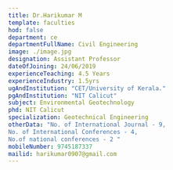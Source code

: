 ```yaml
---
title: Dr.Harikumar M
template: faculties
hod: false
department: ce
departmentFullName: Civil Engineering
image: ./image.jpg
designation: Assistant Professor
dateOfJoining: 24/06/2019
experienceTeaching: 4.5 Years
experienceIndustry: 1.5yrs
ugAndInstitution: "CET/University of Kerala."
pgAndInstitution: "NIT Calicut"
subject: Environmental Geotechnology
phd: NIT Calicut
specialization: Geotechnical Engineering
otherData: "No. of International Journal - 9,
No. of International Conferences - 4,
No.of national conferences - 2 "
mobileNumber: 9745187337
mailid: harikumar0907@gmail.com
---
```

